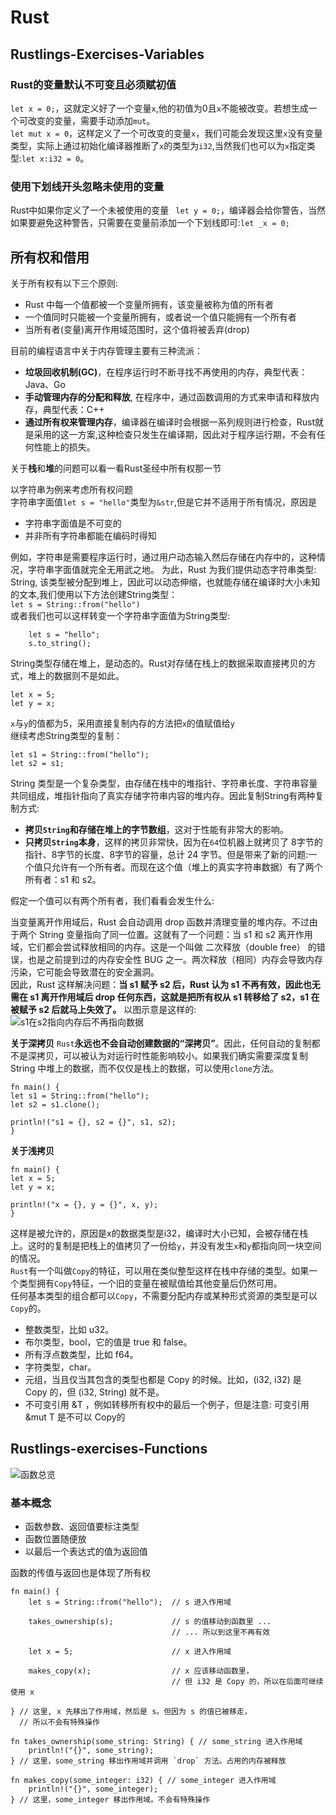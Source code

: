 # Rust
## Rustlings-Exercises-Variables
### Rust的变量**默认不可变**且必须**赋初值**  
`let x = 0;`，这就定义好了一个变量`x`,他的初值为0且`x`不能被改变。若想生成一个可改变的变量，需要手动添加`mut`。  
`let mut x = 0`，这样定义了一个可改变的变量`x`，我们可能会发现这里`x`没有变量类型，实际上通过初始化编译器推断了`x`的类型为`i32`,当然我们也可以为`x`指定类型:`let x:i32 = 0`。
### 使用下划线开头忽略未使用的变量
Rust中如果你定义了一个未被使用的变量
``` let y = 0;```，编译器会给你警告，当然如果要避免这种警告，只需要在变量前添加一个下划线即可:```let _x = 0;```  
## 所有权和借用
关于所有权有以下三个原则:  
+ Rust 中每一个值都被一个变量所拥有，该变量被称为值的所有者
+ 一个值同时只能被一个变量所拥有，或者说一个值只能拥有一个所有者
+ 当所有者(变量)离开作用域范围时，这个值将被丢弃(drop)

目前的编程语言中关于内存管理主要有三种流派：  
+    **垃圾回收机制(GC)**，在程序运行时不断寻找不再使用的内存，典型代表：Java、Go
+    **手动管理内存的分配和释放**, 在程序中，通过函数调用的方式来申请和释放内存，典型代表：C++
+    **通过所有权来管理内存**，编译器在编译时会根据一系列规则进行检查，Rust就是采用的这一方案,这种检查只发生在编译期，因此对于程序运行期，不会有任何性能上的损失。
  
关于**栈**和**堆**的问题可以看一看Rust圣经中所有权那一节  
  
以字符串为例来考虑所有权问题  
字符串字面值```let s = "hello"```类型为`&str`,但是它并不适用于所有情况，原因是
+ 字符串字面值是不可变的
+ 并非所有字符串都能在编码时得知

例如，字符串是需要程序运行时，通过用户动态输入然后存储在内存中的，这种情况，字符串字面值就完全无用武之地。 为此，Rust 为我们提供动态字符串类型: String, 该类型被分配到堆上，因此可以动态伸缩，也就能存储在编译时大小未知的文本,我们使用以下方法创建String类型：  
```let s = String::from("hello")```  
或者我们也可以这样转变一个字符串字面值为String类型:  
``` 
    let s = "hello";
    s.to_string();
```  
String类型存储在堆上，是动态的。Rust对存储在栈上的数据采取直接拷贝的方式，堆上的数据则不是如此。  
```
let x = 5;
let y = x;
```  
`x`与`y`的值都为5，采用直接复制内存的方法把`x`的值赋值给`y`  
继续考虑String类型的复制：  
```
let s1 = String::from("hello");
let s2 = s1;
```  
String 类型是一个复杂类型，由存储在栈中的堆指针、字符串长度、字符串容量共同组成，堆指针指向了真实存储字符串内容的堆内存。因此复制String有两种复制方式:  
+ **拷贝`String`和存储在堆上的字节数组**，这对于性能有非常大的影响。
+ **只拷贝`String`本身**，这样的拷贝非常快，因为在`64`位机器上就拷贝了 8字节的指针、8字节的长度、8字节的容量，总计 24 字节。但是带来了新的问题:一个值只允许有一个所有者。而现在这个值（堆上的真实字符串数据）有了两个所有者：s1 和 s2。  

假定一个值可以有两个所有者，我们看看会发生什么:  

当变量离开作用域后，Rust 会自动调用 drop 函数并清理变量的堆内存。不过由于两个 String 变量指向了同一位置。这就有了一个问题：当 s1 和 s2 离开作用域，它们都会尝试释放相同的内存。这是一个叫做 二次释放（double free） 的错误，也是之前提到过的内存安全性 BUG 之一。两次释放（相同）内存会导致内存污染，它可能会导致潜在的安全漏洞。  
因此，Rust 这样解决问题：**当 s1 赋予 s2 后，Rust 认为 s1 不再有效，因此也无需在 s1 离开作用域后 drop 任何东西，这就是把所有权从 s1 转移给了 s2，s1 在被赋予 s2 后就马上失效了。**
以图示意是这样的:  
![s1在s2指向内存后不再指向数据](https://github.com/gongchaosheng/2022-os/blob/main/Pictures/11.5-%E5%A4%8D%E5%88%B6.jpg)

**关于深拷贝**
`Rust`**永远也不会自动创建数据的“深拷贝”**。因此，任何自动的复制都不是深拷贝，可以被认为对运行时性能影响较小。如果我们确实需要深度复制 String 中堆上的数据，而不仅仅是栈上的数据，可以使用`clone`方法。  
```
fn main() {
let s1 = String::from("hello");
let s2 = s1.clone();

println!("s1 = {}, s2 = {}", s1, s2);
}
```
**关于浅拷贝**  
```
fn main() {
let x = 5;
let y = x;

println!("x = {}, y = {}", x, y);
}
```
这样是被允许的，原因是x的数据类型是i32，编译时大小已知，会被存储在栈上。这时的复制是把栈上的值拷贝了一份给`y`，并没有发生`x`和`y`都指向同一块空间的情况。  
`Rust`有一个叫做`Copy`的特征，可以用在类似整型这样在栈中存储的类型。如果一个类型拥有`Copy`特征，一个旧的变量在被赋值给其他变量后仍然可用。  
任何基本类型的组合都可以`Copy`，不需要分配内存或某种形式资源的类型是可以`Copy`的。
+ 整数类型，比如 u32。
+ 布尔类型，bool，它的值是 true 和 false。
+ 所有浮点数类型，比如 f64。
+ 字符类型，char。
+ 元组，当且仅当其包含的类型也都是 Copy 的时候。比如，(i32, i32) 是 Copy 的，但 (i32, String) 就不是。
+ 不可变引用 &T ，例如转移所有权中的最后一个例子，但是注意: 可变引用 &mut T 是不可以 Copy的



   

## Rustlings-exercises-Functions
![函数总览](https://github.com/gongchaosheng/2022-os/blob/main/Pictures/11.5.png)
### 基本概念
+ 函数参数、返回值要标注类型
+ 函数位置随便放
+ 以最后一个表达式的值为返回值

函数的传值与返回也是体现了所有权  
```
fn main() {
    let s = String::from("hello");  // s 进入作用域

    takes_ownership(s);             // s 的值移动到函数里 ...
                                    // ... 所以到这里不再有效

    let x = 5;                      // x 进入作用域

    makes_copy(x);                  // x 应该移动函数里，
                                    // 但 i32 是 Copy 的，所以在后面可继续使用 x

} // 这里, x 先移出了作用域，然后是 s。但因为 s 的值已被移走，
  // 所以不会有特殊操作

fn takes_ownership(some_string: String) { // some_string 进入作用域
    println!("{}", some_string);
} // 这里，some_string 移出作用域并调用 `drop` 方法。占用的内存被释放

fn makes_copy(some_integer: i32) { // some_integer 进入作用域
    println!("{}", some_integer);
} // 这里，some_integer 移出作用域。不会有特殊操作
```

